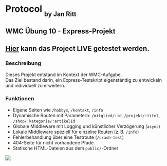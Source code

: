 # Protocol <sub><sub> by Jan Ritt </sub></sub>  

## WMC Übung 10 - Express-Projekt 
## [Hier](https://ixi-enki.github.io/WmcUebung-010/public/) kann das Project **LIVE** getestet werden.

### Beschreibung
Dieses Projekt entstand im Kontext der WMC-Aufgabe.  
Das Ziel bestand darin, ein Express-Testskript eigenständig zu entwickeln und individuell zu erweitern.

### Funktionen

- Eigene Seiten wie `/hobbys`, `/kontakt`, `/info`
- Dynamische Routen mit Parametern: `/mitglied/:id`, `/projekt/:titel`, `/shop/:kategorie/:artikelId`
- Globale Middleware mit Logging und künstlicher Verzögerung (`async`)
- Lokale Middleware speziell für einzelne Routen (z. B. `/info`)
- Fehlerbehandlung über eine Testroute (`/crash-test`)
- 404-Seite für nicht vorhandene Pfade
- Statische HTML-Dateien aus dem `public/`-Ordner

<img src="img/.png">
